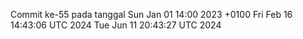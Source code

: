 Commit ke-55 pada tanggal Sun Jan 01 14:00 2023 +0100
Fri Feb 16 14:43:06 UTC 2024
Tue Jun 11 20:43:27 UTC 2024
